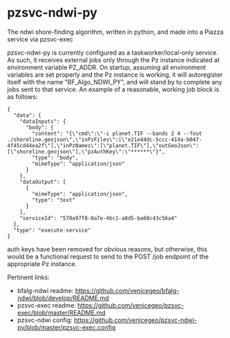 # pzsvc-ndwi-py
The ndwi shore-finding algorithm, written in python, and made into a Piazza service via pzsvc-exec

pzsvc-ndwi-py is currently configured as a taskworker/local-only service.  As such, it receives external jobs only through the Pz instance indicated at environment variable PZ_ADDR.  On startup, assuming all environment variables are set properly and the Pz instance is working, it will autoregister itself with the name "BF_Algo_NDWI_PY", and will stand by to complete any jobs sent to that service.  An example of a reasonable, working job block is as follows:

```
{
  "data": {
    "dataInputs": {
      "body": {
        "content": "{\"cmd\":\"-i planet.TIF --bands 2 4 --fout ./shoreline.geojson\",\"inPzFiles\":[\"e21e44dc-5ccc-414a-b047-4f45cd44ea2f\"],\"inPzNames\":[\"planet.TIF\"],\"outGeoJson\":[\"shoreline.geojson\"],\"pzAuthKey\":\"******\"}",
        "type": "body",
        "mimeType": "application/json"
      }
    },
    "dataOutput": [
      {
        "mimeType": "application/json",
        "type": "text"
      }
    ],
    "serviceId": "570a97f8-0a7e-4bc1-a8d5-ba68c43c56a4"
  },
  "type": "execute-service"
}
```

auth keys have been removed for obvious reasons, but otherwise, this would be a functional request to send to the POST /job endpoint of the appropriate Pz instance.

Pertinent links:
- bfalg-ndwi readme: https://github.com/venicegeo/bfalg-ndwi/blob/develop/README.md
- pzsvc-exec readme: https://github.com/venicegeo/pzsvc-exec/blob/master/README.md
- pzsvc-ndwi config: https://github.com/venicegeo/pzsvc-ndwi-py/blob/master/pzsvc-exec.config
